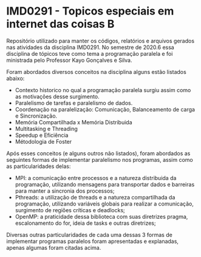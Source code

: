 # IMD0291 - Topicos especiais em internet das coisas B

Repositório utilizado para manter os códigos, relatórios e arquivos gerados nas atividades da disciplina IMD0291.
No semestre de 2020.6 essa disciplina de tópicos teve como tema a programação paralela e foi ministrada pelo Professor Kayo Gonçalves e Silva.

Foram abordados diversos conceitos na disciplina alguns estão listados abaixo:
- Contexto historico no qual a programação paralela surgiu assim como as motivações desse surgimento.
- Paralelismo de tarefas e paralelismo de dados.
- Coordenação na paralelização: Comunicação, Balanceamento de carga e Sincronização.
- Memória Compartilhada x Memória Distribuida
- Multitasking e Threading
- Speedup e Eficiência
- Métodologia de Foster

Após esses conceitos (e alguns outros não listados), foram abordados as seguintes formas de implementar paralelismo nos programas, assim como as particularidades delas:
 - MPI: a comunicação entre processos e a natureza distribuida da programação, utilizando mensagens para transportar dados e barreiras para manter a sincronia dos processos;
 - Pthreads: a utilização de threads e a natureza compartilhada da programação, utilizando variáveis globais para realizar a comunicação, surgimento de regiões críticas e deadlocks;
 - OpenMP: a praticidade dessa biblioteca com suas diretrizes pragma, escalonamento do for, ideia de tasks e outras diretrizes;
 
 Diversas outras particularidades de cada uma dessas 3 formas de implementar programas paralelos foram apresentadas e explanadas, apenas algumas foram citadas acima.
